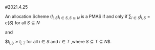#2021.4.25

An allocation Scheme $(l_{i,S})_{i \in S,S \subseteq N}$ is a PMAS if and only if 
$\sum_{i \in S}{l_{i,S} = c(S)}$ for all $S \subseteq N$

and  

$$l_{i,S} \geq l_{i,T}$ for all $i \in S$ and $i \in T$ ,where $S \subseteq T \subseteq N$$.